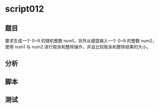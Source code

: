 # script012 
## 题目

要求生成一个 0~9 的随机整数 num1，另外从键盘输入一个 0~9 的整数 num2，使用 num1 与 num2 进行取余和整除操作，并且比较取余和整除结果的大小。

## 分析



## 脚本


## 测试



